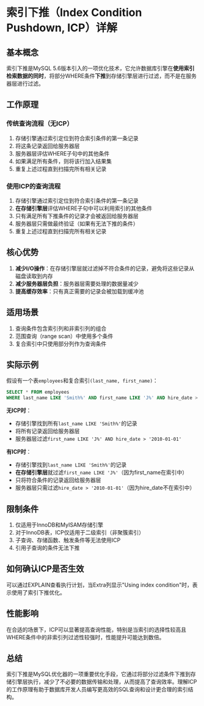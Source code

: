 # 索引下推（Index Condition Pushdown, ICP）详解


## 基本概念

索引下推是MySQL 5.6版本引入的一项优化技术，它允许数据库引擎在**使用索引检索数据的同时**，将部分WHERE条件**下推**到存储引擎层进行过滤，而不是在服务器层进行过滤。

## 工作原理

### 传统查询流程（无ICP）
1. 存储引擎通过索引定位到符合索引条件的第一条记录
2. 将这条记录返回给服务器层
3. 服务器层评估WHERE子句中的其他条件
4. 如果满足所有条件，则将该行加入结果集
5. 重复上述过程直到扫描完所有相关记录

### 使用ICP的查询流程
1. 存储引擎通过索引定位到符合索引条件的第一条记录
2. **在存储引擎层**评估WHERE子句中可以利用索引的其他条件
3. 只有满足所有下推条件的记录才会被返回给服务器层
4. 服务器层只需做最终验证（如果有无法下推的条件）
5. 重复上述过程直到扫描完所有相关记录

## 核心优势

1. **减少I/O操作**：在存储引擎层就过滤掉不符合条件的记录，避免将这些记录从磁盘读取到内存
2. **减少服务器层负担**：服务器层需要处理的数据量减少
3. **提高缓存效率**：只有真正需要的记录会被加载到缓冲池

## 适用场景

1. 查询条件包含索引列和非索引列的组合
2. 范围查询（range scan）中使用多个条件
3. 复合索引中只使用部分列作为查询条件

## 实际示例

假设有一个表`employees`和复合索引`(last_name, first_name)`：

```sql
SELECT * FROM employees 
WHERE last_name LIKE 'Smith%' AND first_name LIKE 'J%' AND hire_date > '2010-01-01';
```

**无ICP时**：
- 存储引擎找到所有`last_name LIKE 'Smith%'`的记录
- 将所有记录返回给服务器层
- 服务器层过滤`first_name LIKE 'J%' AND hire_date > '2010-01-01'`

**有ICP时**：
- 存储引擎找到`last_name LIKE 'Smith%'`的记录
- **在存储引擎层**就过滤`first_name LIKE 'J%'`（因为first_name在索引中）
- 只将符合条件的记录返回给服务器层
- 服务器层只需过滤`hire_date > '2010-01-01'`（因为hire_date不在索引中）

## 限制条件

1. 仅适用于InnoDB和MyISAM存储引擎
2. 对于InnoDB表，ICP仅适用于二级索引（非聚簇索引）
3. 子查询、存储函数、触发条件等无法使用ICP
4. 引用子查询的条件无法下推

## 如何确认ICP是否生效

可以通过EXPLAIN查看执行计划，当Extra列显示"Using index condition"时，表示使用了索引下推优化。

## 性能影响

在合适的场景下，ICP可以显著提高查询性能，特别是当索引的选择性较高且WHERE条件中的非索引列过滤性较强时，性能提升可能达到数倍。

## 总结

索引下推是MySQL优化器的一项重要优化手段，它通过将部分过滤条件下推到存储引擎层执行，减少了不必要的数据传输和处理，从而提高了查询效率。理解ICP的工作原理有助于数据库开发人员编写更高效的SQL查询和设计更合理的索引结构。